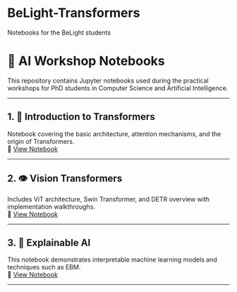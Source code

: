 # BeLight-Transformers
Notebooks for the BeLight students 
# 📘 AI Workshop Notebooks

This repository contains Jupyter notebooks used during the practical workshops for PhD students in Computer Science and Artificial Intelligence.

---

## 1. 🧠 Introduction to Transformers  
Notebook covering the basic architecture, attention mechanisms, and the origin of Transformers.  
🔗 [View Notebook](https://github.com/magmilec/blob/main/TransKQV_todo.ipynb)

---

## 2. 👁️ Vision Transformers  
Includes ViT architecture, Swin Transformer, and DETR overview with implementation walkthroughs.  
🔗 [View Notebook](https://github.com/your_username/your_repo/blob/main/02_vision_transformers.ipynb)

---

## 3. 🧐 Explainable AI  
This notebook demonstrates interpretable machine learning models and techniques such as EBM.  
🔗 [View Notebook](https://github.com/your_username/your_repo/blob/main/03_explainable_ai.ipynb)

---
